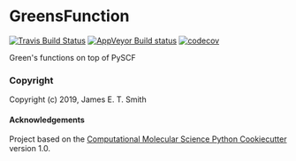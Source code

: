 GreensFunction
==============================
[//]: # (Badges)
[![Travis Build Status](https://travis-ci.org/REPLACE_WITH_OWNER_ACCOUNT/GreensFunction.png)](https://travis-ci.org/REPLACE_WITH_OWNER_ACCOUNT/GreensFunction)
[![AppVeyor Build status](https://ci.appveyor.com/api/projects/status/REPLACE_WITH_APPVEYOR_LINK/branch/master?svg=true)](https://ci.appveyor.com/project/REPLACE_WITH_OWNER_ACCOUNT/GreensFunction/branch/master)
[![codecov](https://codecov.io/gh/REPLACE_WITH_OWNER_ACCOUNT/GreensFunction/branch/master/graph/badge.svg)](https://codecov.io/gh/REPLACE_WITH_OWNER_ACCOUNT/GreensFunction/branch/master)

Green's functions on top of PySCF

### Copyright

Copyright (c) 2019, James E. T. Smith


#### Acknowledgements
 
Project based on the 
[Computational Molecular Science Python Cookiecutter](https://github.com/molssi/cookiecutter-cms) version 1.0.
